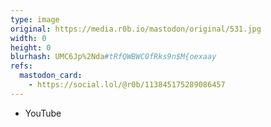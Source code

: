 ```yaml
---
type: image
original: https://media.r0b.io/mastodon/original/531.jpg
width: 0
height: 0
blurhash: UMC6Jp%2Nda#tRfQWBWC0fRks9n$M{oexaay
refs:
  mastodon_card:
    - https://social.lol/@r0b/113845175289086457
---
```


- YouTube
